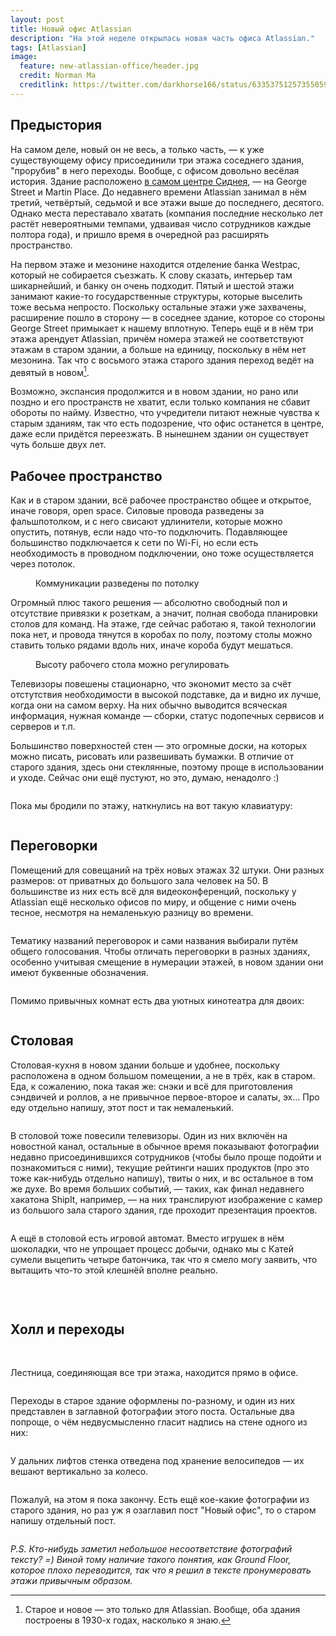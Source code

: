 ```yaml
---
layout: post
title: Новый офис Atlassian
description: "На этой неделе открылась новая часть офиса Atlassian."
tags: [Atlassian]
image:
  feature: new-atlassian-office/header.jpg
  credit: Norman Ma
  creditlink: https://twitter.com/darkhorse166/status/633537512573550592
---
```


## Предыстория

На самом деле, новый он не весь, а только часть, — к уже существующему офису присоединили три этажа соседнего здания, "прорубив" в него переходы. Вообще, с офисом довольно весёлая история. Здание расположено [в самом центре Сиднея](https://www.google.com.au/maps/place/Atlassian/@-33.8673329,151.2070034,17z/data=!3m1!4b1!4m2!3m1!1s0x6b12ae393a03d8ff:0x8fead86f5e91b507), — на George Street и Martin Place. До недавнего времени Atlassian занимал в нём третий, четвёртый, седьмой и все этажи выше до последнего, десятого. Однако места переставало хватать  (компания последние несколько лет растёт невероятными темпами, удваивая число сотрудников каждые полтора года), и пришло время в очередной раз 
расширять пространство.

На первом этаже и мезонине находится отделение банка Westpac, который не собирается съезжать. К слову сказать, интерьер там шикарнейший, и банку он очень подходит. Пятый и шестой этажи занимают какие-то государственные структуры, которые выселить тоже весьма непросто. Поскольку остальные этажи уже захвачены, расширение пошло в сторону — в соседнее здание, которое со стороны George Street примыкает к нашему вплотную. Теперь ещё и в нём три этажа арендует Atlassian, причём номера этажей не соответствуют этажам в старом здании, а больше на единицу, поскольку в нём нет мезонина. Так что с восьмого этажа старого здания переход ведёт на девятый в новом[^1].

[^1]: Cтарое и новое — это только для Atlassian. Вообще, оба здания построены в 1930-х годах, насколько я знаю.

Возможно, экспансия продолжится и в новом здании, но рано или поздно и его пространств не хватит, если только компания не сбавит обороты по найму. Известно, что учредители питают нежные чувства к старым зданиям, так что есть подозрение, что офис останется в центре, даже если придётся переезжать. В нынешнем здании он существует чуть больше двух лет.

## Рабочее пространство

Как и в старом здании, всё рабочее пространство общее и открытое, иначе говоря, open space. Силовые провода разведены за фальшпотолком, и с него свисают удлинители, которые можно опустить, потянув, если надо что-то подключить. Подавляющее большинство подключается к сети по Wi-Fi, но если есть необходимость в проводном подключении, оно тоже осуществляется через потолок.

<figure>
    <a href="https://farm1.staticflickr.com/660/20655764430_657d35b2de_k.jpg"><img src="https://farm6.staticflickr.com/5669/20843813425_eaa59d74b3_b.jpg" alt=""></a>
    <figcaption>Коммуникации разведены по потолку</figcaption>
</figure>

Огромный плюс такого решения — абсолютно свободный пол и отсутствие привязки к розеткам, а значит, полная свобода планировки столов для команд. На этаже, где сейчас работаю я, такой технологии пока нет, и провода тянутся в коробах по полу, поэтому столы можно ставить только рядами вдоль них, иначе короба будут мешаться.

<figure>
    <a href="https://farm6.staticflickr.com/5793/20843746875_407c165a8d_k.jpg"><img src="https://farm6.staticflickr.com/5662/20222760983_476561b68c_b.jpg" alt=""></a>
    <figcaption>Высоту рабочего стола можно регулировать</figcaption>
</figure>

Телевизоры повешены стационарно, что экономит место за счёт отстутствия необходимости в высокой подставке, да и видно их лучше, когда они на самом верху. На них обычно выводится всяческая информация, нужная команде — сборки, статус подопечных сервисов и серверов и т.п.

Большинство поверхностей стен — это огромные доски, на которых можно писать, рисовать или развешивать бумажки. В отличие от старого здания, здесь они стеклянные, поэтому проще в использовании и уходе. Сейчас они ещё пустуют, но это, думаю, ненадолго :)

<figure>
    <a href="https://farm1.staticflickr.com/740/20850790461_5dff9b0924_k.jpg"><img src="https://farm6.staticflickr.com/5628/20656930509_66afa42916_b.jpg" alt=""></a>
</figure>

Пока мы бродили по этажу, наткнулись на вот такую клавиатуру:

<figure>
    <a href="https://farm1.staticflickr.com/683/20818017326_e2199c2f58_k.jpg"><img src="https://farm1.staticflickr.com/646/20223317053_eac1a4645e_b.jpg" alt=""></a>
</figure>

## Переговорки

Помещений для совещаний на трёх новых этажах 32 штуки. Они разных размеров: от приватных до большого зала человек на 50. В большинстве из них есть всё для видеоконференций, поскольку у Atlassian ещё несколько офисов по миру, и общение с ними очень тесное, несмотря на немаленькую разницу во времени.

<figure>
    <a href="https://farm6.staticflickr.com/5737/20817570796_6aa8e12e31_k.jpg"><img src="https://farm6.staticflickr.com/5834/20222867073_6f9c675f75_b.jpg" alt=""></a>
</figure>

Тематику названий переговорок и сами названия выбирали путём общего голосования. Чтобы отличать переговорки в разных зданиях, особенно учитывая смещение в нумерации этажей, в новом здании они имеют буквенные обозначения. 

<figure>
    <a href="https://farm1.staticflickr.com/569/20221718264_1fc8b5f9e4_b.jpg"><img src="https://farm1.staticflickr.com/668/20818050036_ac8f8a3daa_b.jpg" alt=""></a>
</figure>

Помимо привычных комнат есть два уютных кинотеатра для двоих:

<figure>
    <a href="https://farm1.staticflickr.com/773/20221350564_84dc996aa2_k.jpg"><img src="https://farm1.staticflickr.com/758/20851109561_d564db6654_b.jpg" alt=""></a>    
</figure>

## Столовая

Столовая-кухня в новом здании больше и удобнее, поскольку расположена в одном большом помещении, а не в трёх, как в старом. Еда, к сожалению, пока такая же: снэки и всё для приготовления сэндвичей и роллов, а не привычное первое-второе и салаты, эх... Про еду отдельно напишу, этот пост и так немаленький.

<figure>
    <a href="https://farm6.staticflickr.com/5734/20655682558_40df3e9010_k.jpg"><img src="https://farm6.staticflickr.com/5777/20843678355_a0898be8b0_b.jpg" alt=""></a>    
</figure>

В столовой тоже повесили телевизоры. Один из них включён на новостной канал, остальные в обычное время показывают фотографии недавно присоединившихся сотрудников (чтобы было проще подойти и познакомиться с ними), текущие рейтинги наших продуктов (про это тоже как-нибудь отдельно напишу), твиты о них, и вс остальное в том же духе. Во время больших событий, — таких, как финал недавнего хакатона ShipIt, например, — на них транслируют изображение с камер из большого зала старого здания, где проходит презентация проектов.

<figure>
    <a href="https://farm1.staticflickr.com/659/20655882728_df39e633c4_k.jpg"><img src="https://farm6.staticflickr.com/5765/20843877175_40e5ba52dd_b.jpg" alt=""></a>    
</figure>

А ещё в столовой есть игровой автомат. Вместо игрушек в нём шоколадки, что не упрощает процесс добычи, однако мы с Катей сумели выцепить четыре батончика, так что я смело могу заявить, что вытащить что-то этой клешнёй вполне реально.

<figure class="half">
    <a href="https://farm6.staticflickr.com/5760/20658311709_cfedb7c474_k.jpg"><img src="https://farm1.staticflickr.com/581/20835476022_1373fc584b_b.jpg" alt=""></a>
    <a href="https://farm1.staticflickr.com/768/20843897945_450d7ac138_k.jpg"><img src="https://farm1.staticflickr.com/702/20843904925_a1c0c8d69a_b.jpg" alt=""></a>    
</figure>
<figure>
    <a href="https://farm6.staticflickr.com/5749/20222935153_5c565d8a93_k.jpg"><img src="https://farm6.staticflickr.com/5725/20221310134_954b3dc1ed_b.jpg" alt=""></a>    
</figure>


## Холл и переходы

<figure class="half">
    <a href="https://farm6.staticflickr.com/5687/20655765718_e33618f1f4_k.jpg"><img src="https://farm6.staticflickr.com/5825/20655770528_b0df7a0cc6_b.jpg" alt=""></a>
    <a href="https://farm6.staticflickr.com/5630/20222715383_5104a447b6_k.jpg"><img src="https://farm1.staticflickr.com/588/20656985039_b0346e580a_b.jpg" alt=""></a>    
    <a href="https://farm6.staticflickr.com/5774/20656967119_f6d29fb56d_k.jpg"><img src="https://farm6.staticflickr.com/5827/20834123782_2d1e7a8079_b.jpg" alt=""></a>    
    <a href="https://farm6.staticflickr.com/5617/20843787295_4cb43c79e8_k.jpg"><img src="https://farm6.staticflickr.com/5767/20222804913_2d90d84b8f_b.jpg" alt=""></a>    
</figure>

Лестница, соединяющая все три этажа, находится прямо в офисе.

<figure>
    <a href="https://farm1.staticflickr.com/777/20655784030_454262821b_k.jpg"><img src="https://farm6.staticflickr.com/5638/20834266802_032ee6b6ce_b.jpg" alt=""></a>        
</figure>

Переходы в старое здание оформлены по-разному, и один из них представлен в заглавной фотографии этого поста. Остальные два попроще, о чём недвусмысленно гласит надпись на стене одного из них:

<figure>
    <a href="https://farm1.staticflickr.com/626/20657009209_fbb8d408c3_k.jpg"><img src="https://farm1.staticflickr.com/655/20817452726_49c01cc970_b.jpg" alt=""></a>        
</figure>

У дальних лифтов стенка отведена под хранение велосипедов — их вешают вертикально за колесо.

<figure>
    <a href="https://farm1.staticflickr.com/727/20834709002_33187e566e_k.jpg"><img src="https://farm6.staticflickr.com/5810/20817997956_b7130482b0_b.jpg" alt=""></a>        
</figure>
 
Пожалуй, на этом я пока закончу. Есть ещё кое-какие фотографии из старого здания, но раз уж я озаглавил пост "Новый офис", то о старом напишу отдельный пост.

<figure>
    <a href="https://farm1.staticflickr.com/631/20656331088_cc6b010385_k.jpg"><img src="https://farm1.staticflickr.com/739/20844327085_c0ef10e20d_b.jpg" alt=""></a>        
</figure>

*P.S. Кто-нибудь заметил небольшое несоответствие фотографий тексту? =) Виной тому наличие такого понятия, как Ground Floor, которое плохо переводится, так что я решил в тексте пронумеровать этажи привычным образом.*